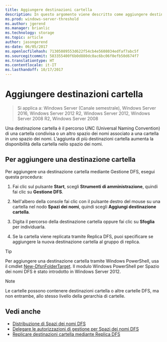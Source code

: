 ```yaml
---
title: Aggiungere destinazioni cartella
description: In questo argomento viene descritto come aggiungere destinazioni cartella (percorsi UNC)
ms.prod: windows-server-threshold
ms.author: jgerend
ms.manager: brianlic
ms.technology: storage
ms.topic: article
author: jasongerend
ms-date: 06/05/2017
ms.openlocfilehash: 71305089553d622f54cb4e5608034edfaf7abc5f
ms.sourcegitcommit: 583355400f6b0d880dc0ac6bc06f0efb50d674f7
ms.translationtype: HT
ms.contentlocale: it-IT
ms.lasthandoff: 10/17/2017
---
```

# <a name="add-folder-targets"></a>Aggiungere destinazioni cartella

> Si applica a: Windows Server (Canale semestrale), Windows Server 2016, Windows Server 2012 R2, Windows Server 2012, Windows Server 2008 R2, Windows Server 2008

Una destinazione cartella è il percorso UNC (Universal Naming Convention) di una cartella condivisa o un altro spazio dei nomi associato a una cartella in uno spazio dei nomi. L'aggiunta di più destinazioni cartella aumenta la disponibilità della cartella nello spazio dei nomi.

## <a name="to-add-a-folder-target"></a>Per aggiungere una destinazione cartella

Per aggiungere una destinazione cartella mediante Gestione DFS, esegui questa procedura:

1.  Fai clic sul pulsante **Start**, scegli **Strumenti di amministrazione**, quindi fai clic su **Gestione DFS**.

2.  Nell'albero della console fai clic con il pulsante destro del mouse su una cartella nel nodo **Spazi dei nomi**, quindi scegli **Aggiungi destinazione cartella**.

3.  Digita il percorso della destinazione cartella oppure fai clic su **Sfoglia** per individuarla.

4.  Se la cartella viene replicata tramite Replica DFS, puoi specificare se aggiungere la nuova destinazione cartella al gruppo di replica.

> [!TIP]
> Per aggiungere una destinazione cartella tramite Windows PowerShell, usa il cmdlet [New-DfsnFolderTarget](https://docs.microsoft.com/powershell/module/dfsn/new-dfsnfoldertarget). Il modulo Windows PowerShell per Spazio dei nomi DFS è stato introdotto in Windows Server 2012.

> [!NOTE]
> Le cartelle possono contenere destinazioni cartella o altre cartelle DFS, ma non entrambe, allo stesso livello della gerarchia di cartelle.

## <a name="see-also"></a>Vedi anche

-   [Distribuzione di Spazi dei nomi DFS](deploying-dfs-namespaces.md)
-   [Delegare le autorizzazioni di gestione per Spazi dei nomi DFS](delegate-management-permissions-for-dfs-namespaces.md)
-   [Replicare destinazioni cartella mediante Replica DFS](replicate-folder-targets-using-dfs-replication.md)